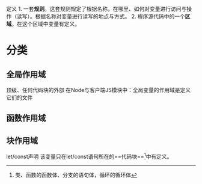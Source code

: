 定义
	1. 一套**规则**。这套规则规定了根据名称，在哪里、如何对变量进行访问与操作（读写）。根据名称对变量进行读写的地点与方式。
	2. 程序源代码中的一个**区域**。在这个区域中变量有定义。

# 分类
## 全局作用域
顶级、任何代码块的外部
在Node与客户端JS模块中：全局变量的作用域是定义它们的文件
## 函数作用域
## 块作用域
let/const声明
该变量只在let/const语句所在的==代码块==[^1]中有定义。

[^1]: 类、函数的函数体、分支的语句体，循环的循环体
